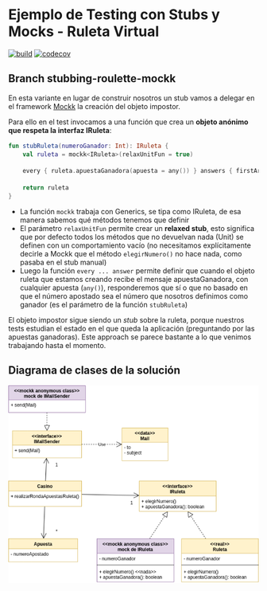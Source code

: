 
# Ejemplo de Testing con Stubs y Mocks - Ruleta Virtual

[![build](https://github.com/uqbar-project/eg-ruletas-kotlin/actions/workflows/build.yml/badge.svg?branch=stubbing-roulette-mockk)](https://github.com/uqbar-project/eg-ruletas-kotlin/actions/workflows/build.yml) [![codecov](https://codecov.io/gh/uqbar-project/eg-ruletas-kotlin/branch/stubbing-roulette-mockk/graph/badge.svg?token=RdVlEzRc3G)](https://codecov.io/gh/uqbar-project/eg-ruletas-kotlin?branch=stubbing-roulette-mockk)

## Branch stubbing-roulette-mockk

En esta variante en lugar de construir nosotros un stub vamos a delegar en el framework [Mockk](https://mockk.io/) la creación del objeto impostor.

Para ello en el test invocamos a una función que crea un **objeto anónimo que respeta la interfaz IRuleta**:

```kt
fun stubRuleta(numeroGanador: Int): IRuleta {
    val ruleta = mockk<IRuleta>(relaxUnitFun = true)

    every { ruleta.apuestaGanadora(apuesta = any()) } answers { firstArg<Apuesta>().numeroApostado == numeroGanador }

    return ruleta
}
```

- La función `mockk` trabaja con Generics, se tipa como IRuleta, de esa manera sabemos qué métodos tenemos que definir
- El parámetro `relaxUnitFun` permite crear un **relaxed stub**, esto significa que por defecto todos los métodos que no devuelvan nada (Unit) se definen con un comportamiento vacío (no necesitamos explícitamente decirle a Mockk que el método `elegirNumero()` no hace nada, como pasaba en el stub manual)
- Luego la función `every ... answer` permite definir que cuando el objeto ruleta que estamos creando recibe el mensaje apuestaGanadora, con cualquier apuesta (`any()`), responderemos que sí o que no basado en que el número apostado sea el número que nosotros definimos como ganador (es el parámetro de la función `stubRuleta`)

El objeto impostor sigue siendo un _stub_ sobre la ruleta, porque nuestros tests estudian el estado en el que queda la aplicación (preguntando por las apuestas ganadoras). Este approach se parece bastante a lo que venimos trabajando hasta el momento.

## Diagrama de clases de la solución

![diagrama de clases](./images/diagramaClases.png)
